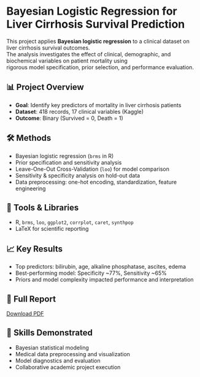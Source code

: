 # Bayesian Logistic Regression for Liver Cirrhosis Survival Prediction

This project applies **Bayesian logistic regression** to a clinical dataset on liver cirrhosis survival outcomes.  
The analysis investigates the effect of clinical, demographic, and biochemical variables on patient mortality using  
rigorous model specification, prior selection, and performance evaluation.

## 📊 Project Overview
- **Goal**: Identify key predictors of mortality in liver cirrhosis patients
- **Dataset**: 418 records, 17 clinical variables (Kaggle)
- **Outcome**: Binary (Survived = 0, Death = 1)

## 🛠 Methods
- Bayesian logistic regression (`brms` in R)
- Prior specification and sensitivity analysis
- Leave-One-Out Cross-Validation (`loo`) for model comparison
- Sensitivity & specificity analysis on hold-out data
- Data preprocessing: one-hot encoding, standardization, feature engineering

## 🧰 Tools & Libraries
- R, `brms`, `loo`, `ggplot2`, `corrplot`, `caret`, `synthpop`
- LaTeX for scientific reporting

## 📈 Key Results
- Top predictors: bilirubin, age, alkaline phosphatase, ascites, edema
- Best-performing model: Specificity ~77%, Sensitivity ~65%
- Priors and model complexity impacted performance and interpretation

## 📄 Full Report
[Download PDF](report/Bayesian_Logistic_Regression_Liver_Cirrhosis_Analysis.pdf)

## 🔑 Skills Demonstrated
- Bayesian statistical modeling
- Medical data preprocessing and visualization
- Model diagnostics and evaluation
- Collaborative academic project execution
